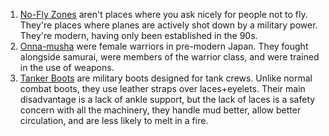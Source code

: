 1. [No-Fly Zones](https://en.wikipedia.org/wiki/No-fly_zone) aren't places where you ask nicely for people not to fly. They're places where planes are actively shot down by a military power. They're modern, having only been established in the 90s.
1. [Onna-musha](https://en.wikipedia.org/wiki/Onna-musha) were female warriors in pre-modern Japan. They fought alongside samurai, were members of the warrior class, and were trained in the use of weapons.
1. [Tanker Boots](https://en.wikipedia.org/wiki/Tanker_boot) are military boots designed for tank crews. Unlike normal combat boots, they use leather straps over laces+eyelets. Their main disadvantage is a lack of ankle support, but the lack of laces is a safety concern with all the machinery, they handle mud better, allow better circulation, and are less likely to melt in a fire.